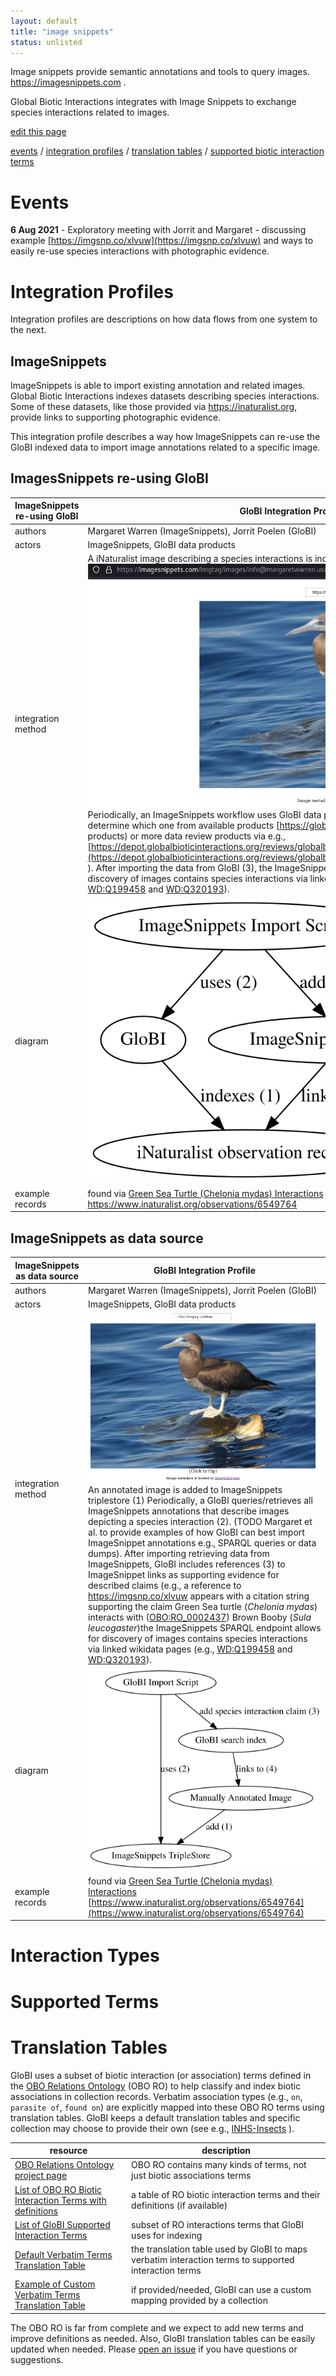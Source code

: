 ```yaml
---
layout: default
title: "image snippets"
status: unlisted
---
```


Image snippets provide semantic annotations and tools to query images. https://imagesnippets.com .

Global Biotic Interactions integrates with Image Snippets to exchange species interactions related to images. 


[edit this page](https://github.com/globalbioticinteractions/globalbioticinteractions.github.io/blob/main/imagesnippets/index.md) 

[events](#events)
/ [integration profiles](#integration-profiles) 
/ [translation tables](#translation-tables) 
/ [supported biotic interaction terms](#supported-terms) 


# Events 

**6 Aug 2021** - Exploratory meeting with Jorrit and Margaret - discussing example [https://imgsnp.co/xlvuw](https://imgsnp.co/xlvuw) and ways to easily re-use species interactions with photographic evidence.

# Integration Profiles

Integration profiles are descriptions on how data flows from one system to the next. 


## ImageSnippets

ImageSnippets is able to import existing annotation and related images. Global Biotic Interactions indexes datasets describing species interactions. Some of these datasets, like those provided via https://inaturalist.org, provide links to supporting photographic evidence.

This integration profile describes a way how ImageSnippets can re-use the GloBI indexed data to import image annotations related to a specific image. 

## ImagesSnippets re-using GloBI


 ImageSnippets re-using GloBI | GloBI Integration Profile 
 --- | --- 
 authors | Margaret Warren (ImageSnippets), Jorrit Poelen (GloBI)
 actors | ImageSnippets, GloBI data products
 integration method | A iNaturalist image describing a species interactions is indexed by GloBI (1). ![GloBI indexed claim](./assets/globi-claim.png) Periodically, an ImageSnippets workflow uses GloBI data product (2) (TODO Margaret et al. to determine which one from available products [https://globalbioticinteractions.org/data](GloBI data products) or more data review products via e.g., [https://depot.globalbioticinteractions.org/reviews/globalbioticinteractions/inaturalist/README.txt](https://depot.globalbioticinteractions.org/reviews/globalbioticinteractions/inaturalist/README.txt) ). After importing the data from GloBI (3), the ImageSnippets SPARQL endpoint allows for discovery of images contains species interactions via linked wikidata pages (4) (e.g., [WD:Q199458](https://www.wikidata.org/wiki/Q199458) and [WD:Q320193](https://www.wikidata.org/wiki/Q320193)). 
  diagram | ![globi2imagesnippets-integration.png](./assets/globi2imagesnippets-integration.svg)
example records | found via [Green Sea Turtle (Chelonia mydas) Interactions](https://www.globalbioticinteractions.org/?accordingTo=globi%3Aglobalbioticinteractions%2Finaturalist&interactionType=interactsWith&sourceTaxon=Chelonia%20mydas) https://www.inaturalist.org/observations/6549764 

## ImageSnippets as data source


 ImageSnippets as data source | GloBI Integration Profile 
 --- | --- 
 authors | Margaret Warren (ImageSnippets), Jorrit Poelen (GloBI)
 actors | ImageSnippets, GloBI data products
 integration method | ![annotation in imagesnippets](./assets/imagesnippet.png) An annotated image is added to ImageSnippets triplestore (1) Periodically, a GloBI queries/retrieves all ImageSnippets annotations that describe images depicting a species interaction (2). (TODO Margaret et al. to provide examples of how GloBI can best import ImageSnippet annotations e.g., SPARQL queries or data dumps). After importing retrieving data from ImageSnippets, GloBI includes references (3) to ImageSnippet links as supporting evidence for described claims (e.g., a reference to https://imgsnp.co/xlvuw appears with a citation string supporting the claim Green Sea turtle (_Chelonia mydas_) interacts with ([OBO:RO_0002437](http://purl.obolibrary.org/obo/RO_0002437)) Brown Booby (_Sula leucogaster_)the ImageSnippets SPARQL endpoint allows for discovery of images contains species interactions via linked wikidata pages (e.g., [WD:Q199458](https://www.wikidata.org/wiki/Q199458) and [WD:Q320193](https://www.wikidata.org/wiki/Q320193)). 
  diagram | ![imagesnippets2globi-integration.png](./assets/imagesnippets2globi-integration.svg)
example records | found via [Green Sea Turtle (Chelonia mydas) Interactions](https://www.globalbioticinteractions.org/?accordingTo=globi%3Aglobalbioticinteractions%2Finaturalist&interactionType=interactsWith&sourceTaxon=Chelonia%20mydas) [https://www.inaturalist.org/observations/6549764](https://www.inaturalist.org/observations/6549764) 


# Interaction Types 
# Supported Terms
# Translation Tables

GloBI uses a subset of biotic interaction (or association) terms defined in the [OBO Relations Ontology](http://www.obofoundry.org/ontology/ro.html) (OBO RO) to help classify and index biotic associations in collection records. Verbatim association types (e.g., ```on```, ```parasite of```, ```found on```) are explicitly mapped into these OBO RO terms using translation tables. GloBI keeps a default translation tables and specific collection may choose to provide their own (see e.g., [INHS-Insects](https://github.com/globalbioticinteractions/inhs-insects) ).

| resource | description |
| --- | --- |
| [OBO Relations Ontology project page](http://obofoundry.org/ontology/ro.html) | OBO RO contains many kinds of terms, not just biotic associations terms |
| [List of OBO RO Biotic Interaction Terms with definitions](https://github.com/globalbioticinteractions/nomer/blob/main/nomer/src/test/resources/org/globalbioticinteractions/nomer/match/ro.tsv) | a table of RO biotic interaction terms and their definitions (if available)
| [List of GloBI Supported Interaction Terms](https://github.com/globalbioticinteractions/globalbioticinteractions/blob/main/eol-globi-lib/src/main/resources/org/globalbioticinteractions/interaction_types_ro.csv) | subset of RO interactions terms that GloBI uses for indexing |
| [Default Verbatim Terms Translation Table](https://github.com/globalbioticinteractions/globalbioticinteractions/blob/main/eol-globi-lib/src/main/resources/org/globalbioticinteractions/interaction_types_mapping.csv) | the translation table used by GloBI to maps verbatim interaction terms to supported interaction terms
| [Example of Custom Verbatim Terms Translation Table](https://github.com/globalbioticinteractions/inhs-insects/blob/main/interaction_types_mapping.csv) | if provided/needed, GloBI can use a custom mapping provided by a collection |

The OBO RO is far from complete and we expect to add new terms and improve definitions as needed. Also, GloBI translation tables can be easily updated when needed. Please [open an issue](https://github.com/globalbioticinteractions/globalbioticinteractions/issues/new) if you have questions or suggestions. 
